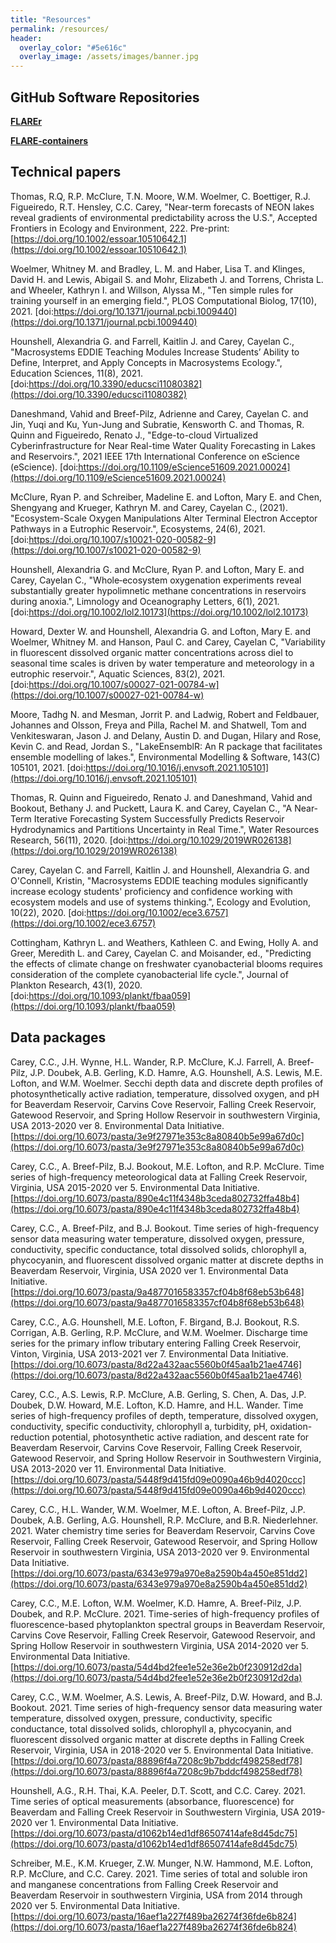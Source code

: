 ```yaml
---
title: "Resources"
permalink: /resources/
header:
  overlay_color: "#5e616c"
  overlay_image: /assets/images/banner.jpg
---
```


## GitHub Software Repositories

**<i class="fab fa-github"></i> [FLAREr](https://github.com/FLARE-forecast/FLAREr)**

**<i class="fab fa-github"></i> [FLARE-containers](https://github.com/FLARE-forecast/FLARE-containers)**


## Technical papers


Thomas, R.Q, R.P. McClure, T.N. Moore, W.M. Woelmer, C. Boettiger, R.J. Figueiredo, R.T. Hensley, C.C. Carey, 
"Near-term forecasts of NEON lakes reveal gradients of environmental predictability across the U.S.",
Accepted Frontiers in Ecology and Environment, 222.
Pre-print: [https://doi.org/10.1002/essoar.10510642.1](https://doi.org/10.1002/essoar.10510642.1)

Woelmer, Whitney M. and Bradley, L. M. and Haber, Lisa T. and Klinges, David H. and Lewis, Abigail S. and Mohr, Elizabeth J. and Torrens, Christa L. and Wheeler, Kathryn I. and Willson, Alyssa M.,
"Ten simple rules for training yourself in an emerging field.",
PLOS Computational Biolog, 17(10), 2021.
[doi:https://doi.org/10.1371/journal.pcbi.1009440](https://doi.org/10.1371/journal.pcbi.1009440)

Hounshell, Alexandria G. and Farrell, Kaitlin J. and Carey, Cayelan C., 
"Macrosystems EDDIE Teaching Modules Increase Students’ Ability to Define, Interpret, and Apply Concepts in Macrosystems Ecology.",
Education Sciences, 11(8), 2021. 
[doi:https://doi.org/10.3390/educsci11080382](https://doi.org/10.3390/educsci11080382)

Daneshmand, Vahid and Breef-Pilz, Adrienne and Carey, Cayelan C. and Jin, Yuqi and Ku, Yun-Jung and Subratie, Kensworth C. and Thomas, R. Quinn and Figueiredo, Renato J.,
"Edge-to-cloud Virtualized Cyberinfrastructure for Near Real-time Water Quality Forecasting in Lakes and Reservoirs.",
2021 IEEE 17th International Conference on eScience (eScience). 
[doi:https://doi.org/10.1109/eScience51609.2021.00024](https://doi.org/10.1109/eScience51609.2021.00024)

McClure, Ryan P. and Schreiber, Madeline E. and Lofton, Mary E. and Chen, Shengyang and Krueger, Kathryn M. and Carey, Cayelan C.,
(2021). 
"Ecosystem-Scale Oxygen Manipulations Alter Terminal Electron Acceptor Pathways in a Eutrophic Reservoir.",
Ecosystems, 24(6), 2021.
[doi:https://doi.org/10.1007/s10021-020-00582-9](https://doi.org/10.1007/s10021-020-00582-9)

Hounshell, Alexandria G. and McClure, Ryan P. and Lofton, Mary E. and Carey, Cayelan C.,
"Whole‐ecosystem oxygenation experiments reveal substantially greater hypolimnetic methane concentrations in reservoirs during anoxia.",
Limnology and Oceanography Letters, 6(1), 2021.
[doi:https://doi.org/10.1002/lol2.10173](https://doi.org/10.1002/lol2.10173)

Howard, Dexter W. and Hounshell, Alexandria G. and Lofton, Mary E. and Woelmer, Whitney M. and Hanson, Paul C. and Carey, Cayelan C,
"Variability in fluorescent dissolved organic matter concentrations across diel to seasonal time scales is driven by water temperature and meteorology in a eutrophic reservoir.",
Aquatic Sciences, 83(2), 2021. 
[doi:https://doi.org/10.1007/s00027-021-00784-w](https://doi.org/10.1007/s00027-021-00784-w)

Moore, Tadhg N. and Mesman, Jorrit P. and Ladwig, Robert and Feldbauer, Johannes and Olsson, Freya and Pilla, Rachel M. and Shatwell, Tom and Venkiteswaran, Jason J. and Delany, Austin D. and Dugan, Hilary and Rose, Kevin C. and Read, Jordan S.,
"LakeEnsemblR: An R package that facilitates ensemble modelling of lakes.",
Environmental Modelling & Software, 143(C) 105101, 2021.
[doi:https://doi.org/10.1016/j.envsoft.2021.105101](https://doi.org/10.1016/j.envsoft.2021.105101)


Thomas, R. Quinn and Figueiredo, Renato J. and Daneshmand, Vahid and Bookout, Bethany J. and Puckett, Laura K. and Carey, Cayelan C.,
"A Near‐Term Iterative Forecasting System Successfully Predicts Reservoir Hydrodynamics and Partitions Uncertainty in Real Time.",
Water Resources Research, 56(11), 2020.
[doi:https://doi.org/10.1029/2019WR026138](https://doi.org/10.1029/2019WR026138)

Carey, Cayelan C. and Farrell, Kaitlin J. and Hounshell, Alexandria G. and O'Connell, Kristin,
"Macrosystems EDDIE teaching modules significantly increase ecology students' proficiency and confidence working with ecosystem models and use of systems thinking.",
Ecology and Evolution, 10(22), 2020.
[doi:https://doi.org/10.1002/ece3.6757](https://doi.org/10.1002/ece3.6757)

Cottingham, Kathryn L. and Weathers, Kathleen C. and Ewing, Holly A. and Greer, Meredith L. and Carey, Cayelan C. and Moisander, ed.,
"Predicting the effects of climate change on freshwater cyanobacterial blooms requires consideration of the complete cyanobacterial life cycle.",
Journal of Plankton Research, 43(1), 2020.  
[doi:https://doi.org/10.1093/plankt/fbaa059](https://doi.org/10.1093/plankt/fbaa059)




## Data packages

Carey, C.C., J.H. Wynne, H.L. Wander, R.P. McClure, K.J. Farrell, A. Breef-Pilz, J.P. Doubek, A.B. Gerling, K.D. Hamre, A.G. Hounshell, A.S. Lewis, M.E. Lofton, and W.M. Woelmer. 
Secchi depth data and discrete depth profiles of photosynthetically active radiation, temperature, dissolved oxygen, and pH for Beaverdam Reservoir, Carvins Cove Reservoir, Falling Creek Reservoir, Gatewood Reservoir, and Spring Hollow Reservoir in southwestern Virginia, USA 
2013-2020 ver 8. 
Environmental Data Initiative. [https://doi.org/10.6073/pasta/3e9f27971e353c8a80840b5e99a67d0c](https://doi.org/10.6073/pasta/3e9f27971e353c8a80840b5e99a67d0c)

Carey, C.C., A. Breef-Pilz, B.J. Bookout, M.E. Lofton, and R.P. McClure.
Time series of high-frequency meteorological data at Falling Creek Reservoir, Virginia, USA 
2015-2020 ver 5. 
Environmental Data Initiative. [https://doi.org/10.6073/pasta/890e4c11f4348b3ceda802732ffa48b4](https://doi.org/10.6073/pasta/890e4c11f4348b3ceda802732ffa48b4)

Carey, C.C., A. Breef-Pilz, and B.J. Bookout.
Time series of high-frequency sensor data measuring water temperature, dissolved oxygen, pressure, conductivity, specific conductance, total dissolved solids, chlorophyll a, phycocyanin, and fluorescent dissolved organic matter at discrete depths in Beaverdam Reservoir, Virginia, USA
2020 ver 1. 
Environmental Data Initiative. [https://doi.org/10.6073/pasta/9a4877016583357cf04b8f68eb53b648](https://doi.org/10.6073/pasta/9a4877016583357cf04b8f68eb53b648)

Carey, C.C., A.G. Hounshell, M.E. Lofton, F. Birgand, B.J. Bookout, R.S. Corrigan, A.B. Gerling, R.P. McClure, and W.M. Woelmer. 
Discharge time series for the primary inflow tributary entering Falling Creek Reservoir, Vinton, Virginia, USA 2013-2021 ver 7. 
Environmental Data Initiative. [https://doi.org/10.6073/pasta/8d22a432aac5560b0f45aa1b21ae4746](https://doi.org/10.6073/pasta/8d22a432aac5560b0f45aa1b21ae4746)

Carey, C.C., A.S. Lewis, R.P. McClure, A.B. Gerling, S. Chen, A. Das, J.P. Doubek, D.W. Howard, M.E. Lofton, K.D. Hamre, and H.L. Wander. 
Time series of high-frequency profiles of depth, temperature, dissolved oxygen, conductivity, specific conductivity, chlorophyll a, turbidity, pH, oxidation-reduction potential, photosynthetic active radiation, and descent rate for Beaverdam Reservoir, Carvins Cove Reservoir, Falling Creek Reservoir, Gatewood Reservoir, and Spring Hollow Reservoir in Southwestern Virginia, USA 2013-2020 ver 11. 
Environmental Data Initiative. [https://doi.org/10.6073/pasta/5448f9d415fd09e0090a46b9d4020ccc](https://doi.org/10.6073/pasta/5448f9d415fd09e0090a46b9d4020ccc)

Carey, C.C., H.L. Wander, W.M. Woelmer, M.E. Lofton, A. Breef-Pilz, J.P. Doubek, A.B. Gerling, A.G. Hounshell, R.P. McClure, and B.R. Niederlehner. 2021. Water chemistry time series for Beaverdam Reservoir, Carvins Cove Reservoir, Falling Creek Reservoir, Gatewood Reservoir, and Spring Hollow Reservoir in southwestern Virginia, USA 2013-2020 ver 9. 
Environmental Data Initiative. [https://doi.org/10.6073/pasta/6343e979a970e8a2590b4a450e851dd2](https://doi.org/10.6073/pasta/6343e979a970e8a2590b4a450e851dd2)

Carey, C.C., M.E. Lofton, W.M. Woelmer, K.D. Hamre, A. Breef-Pilz, J.P. Doubek, and R.P. McClure. 2021. Time-series of high-frequency profiles of fluorescence-based phytoplankton spectral groups in Beaverdam Reservoir, Carvins Cove Reservoir, Falling Creek Reservoir, Gatewood Reservoir, and Spring Hollow Reservoir in southwestern Virginia, USA 2014-2020 ver 5. 
Environmental Data Initiative. [https://doi.org/10.6073/pasta/54d4bd2fee1e52e36e2b0f230912d2da](https://doi.org/10.6073/pasta/54d4bd2fee1e52e36e2b0f230912d2da)

Carey, C.C., W.M. Woelmer, A.S. Lewis, A. Breef-Pilz, D.W. Howard, and B.J. Bookout. 2021. Time series of high-frequency sensor data measuring water temperature, dissolved oxygen, pressure, conductivity, specific conductance, total dissolved solids, chlorophyll a, phycocyanin, and fluorescent dissolved organic matter at discrete depths in Falling Creek Reservoir, Virginia, USA in 2018-2020 ver 5. 
Environmental Data Initiative. [https://doi.org/10.6073/pasta/88896f4a7208c9b7bddcf498258edf78](https://doi.org/10.6073/pasta/88896f4a7208c9b7bddcf498258edf78)

Hounshell, A.G., R.H. Thai, K.A. Peeler, D.T. Scott, and C.C. Carey. 2021. Time series of optical measurements (absorbance, fluorescence) for Beaverdam and Falling Creek Reservoir in Southwestern Virginia, USA 2019-2020 ver 1. 
Environmental Data Initiative. [https://doi.org/10.6073/pasta/d1062b14ed1df86507414afe8d45dc75](https://doi.org/10.6073/pasta/d1062b14ed1df86507414afe8d45dc75)

Schreiber, M.E., K.M. Krueger, Z.W. Munger, N.W. Hammond, M.E. Lofton, R.P. McClure, and C.C. Carey. 2021. Time series of total and soluble iron and manganese concentrations from Falling Creek Reservoir and Beaverdam Reservoir in southwestern Virginia, USA from 2014 through 2020 ver 5. 
Environmental Data Initiative. [https://doi.org/10.6073/pasta/16aef1a227f489ba26274f36fde6b824](https://doi.org/10.6073/pasta/16aef1a227f489ba26274f36fde6b824)









